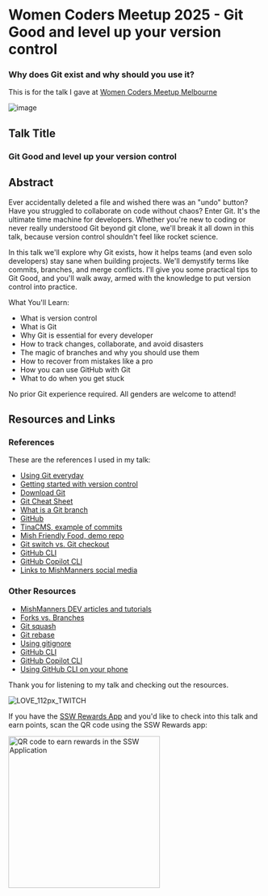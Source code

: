 # Women Coders Meetup 2025 - Git Good and level up your version control
### Why does Git exist and why should you use it? 

This is for the talk I gave at [Women Coders Meetup Melbourne](https://www.meetup.com/women-coders/events/306322375/)

![image](https://github.com/user-attachments/assets/1609303a-5bf8-4d8c-bda3-9a5cbeb4fabf)

## Talk Title

### Git Good and level up your version control 

## Abstract

Ever accidentally deleted a file and wished there was an "undo" button? Have you struggled to collaborate on code without chaos? Enter Git. It's the ultimate time machine for developers. Whether you're new to coding or never really understood Git beyond git clone, we'll break it all down in this talk, because version control shouldn't feel like rocket science.

In this talk we'll explore why Git exists, how it helps teams (and even solo developers) stay sane when building projects. We'll demystify terms like commits, branches, and merge conflicts. I'll give you some practical tips to Git Good, and you'll walk away, armed with the knowledge to put version control into practice.

What You'll Learn:

- What is version control
- What is Git
- Why Git is essential for every developer
- How to track changes, collaborate, and avoid disasters
- The magic of branches and why you should use them
- How to recover from mistakes like a pro
- How you can use GitHub with Git
- What to do when you get stuck

No prior Git experience required. All genders are welcome to attend!

## Resources and Links

### References

These are the references I used in my talk:

- [Using Git everyday](https://git-scm.com/docs/giteveryday)
- [Getting started with version control](https://git-scm.com/book/ms/v2/Getting-Started-About-Version-Control)
- [Download Git](https://git-scm.com/)
- [Git Cheat Sheet](https://training.github.com/downloads/github-git-cheat-sheet.pdf)
- [What is a Git branch](https://nulab.com/learn/software-development/git-tutorial/git-collaboration/branches/what-is-a-git-branch/)
- [GitHub](https://github.com)
- [TinaCMS, example of commits](https://github.com/tinacms/tinacms)
- [Mish Friendly Food, demo repo](https://github.com/mishmanners/mish-friendly-food)
- [Git switch vs. Git checkout](https://kodekloud.com/blog/git-switch-vs-checkout/)
- [GitHub CLI](https://cli.github.com/)
- [GitHub Copilot CLI](https://cli.github.com/)
- [Links to MishManners social media](https://mishmanners.info)

### Other Resources

- [MishManners DEV articles and tutorials](https://dev.to/mishmanners)
- [Forks vs. Branches](https://www.ssw.com.au/rules/fork-vs-branch/)
- [Git squash](https://www.git-tower.com/learn/git/faq/git-squash)
- [Git rebase](https://www.atlassian.com/git/tutorials/rewriting-history/git-rebase)
- [Using gitignore](https://www.ssw.com.au/rules/do-you-use-gitignore-for-your-repo/)
- [GitHub CLI](https://github.blog/developer-skills/github/how-to-level-up-your-git-game-with-github-cli/)
- [GitHub Copilot CLI](https://github.blog/developer-skills/programming-languages-and-frameworks/boost-your-cli-skills-with-github-copilot/)
- [Using GitHub CLI on your phone](https://github.blog/changelog/2025-02-11-github-copilot-chat-and-github-copilot-extension-now-available-for-free-on-github-mobile-and-github-cli/)

Thank you for listening to my talk and checking out the resources.

![LOVE_112px_TWITCH](https://github.com/user-attachments/assets/5c3f8e3f-d3a2-48ee-bbd8-a9a905cbd6f8)

If you have the [SSW Rewards App](https://www.ssw.com.au/products/rewards) and you'd like to check into this talk and earn points, scan the QR code using the SSW Rewards app:

<img src="https://github.com/user-attachments/assets/b81826b9-ef06-4ffa-9adb-edc78a5e6058" width="300" alt="QR code to earn rewards in the SSW Application"/>
